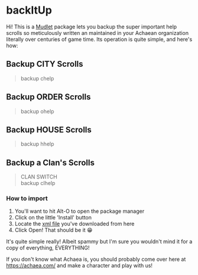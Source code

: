 # backItUp

Hi! This is a [Mudlet](https://mudlet.org/) package lets you backup the super important help scrolls so meticulously written an maintained in your Achaean organization literally over centuries of game time. Its operation is quite simple, and here's how:

## Backup CITY Scrolls

> backup chelp

## Backup ORDER Scrolls

> backup ohelp

## Backup HOUSE Scrolls

> backup hhelp

## Backup a Clan's Scrolls

> CLAN SWITCH <clanname>  
> backup clhelp

### How to import

1. You'll want to hit Alt-O to open the package manager
2. Click on the little 'Install' button
3. Locate the [xml file](https://github.com/adayoung/backItUp/master/backItUp.xml) you've downloaded from here
4. Click Open! That should be it :grin:

It's quite simple really! Albeit spammy but I'm sure you wouldn't mind it for a copy of everything, EVERYTHING!

If you don't know what Achaea is, you should probably come over here at https://achaea.com/ and make a character and play with us!
